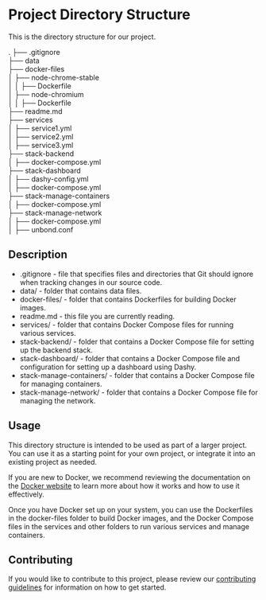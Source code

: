# Project Directory Structure

This is the directory structure for our project.



.
├── .gitignore <br>
├── data <br>
├── docker-files <br>
│   ├── node-chrome-stable <br>
│   │   ├── Dockerfile <br>
│   ├── node-chromium <br>
│   │   ├── Dockerfile <br>
├── readme.md <br>
├── services <br>
│   ├── service1.yml <br>
│   ├── service2.yml <br>
│   ├── service3.yml <br>
├── stack-backend <br>
│   ├── docker-compose.yml <br>
├── stack-dashboard <br>
│   ├── dashy-config.yml <br>
│   ├── docker-compose.yml <br>
├── stack-manage-containers <br>
│   ├── docker-compose.yml <br>
├── stack-manage-network <br>
│   ├── docker-compose.yml <br>
│   ├── unbond.conf <br>


## Description

- .gitignore - file that specifies files and directories that Git should ignore when tracking changes in our source code.
- data/ - folder that contains data files.
- docker-files/ - folder that contains Dockerfiles for building Docker images.
- readme.md - this file you are currently reading.
- services/ - folder that contains Docker Compose files for running various services.
- stack-backend/ - folder that contains a Docker Compose file for setting up the backend stack.
- stack-dashboard/ - folder that contains a Docker Compose file and configuration for setting up a dashboard using Dashy.
- stack-manage-containers/ - folder that contains a Docker Compose file for managing containers.
- stack-manage-network/ - folder that contains a Docker Compose file for managing the network.

## Usage

This directory structure is intended to be used as part of a larger project. You can use it as a starting point for your own project, or integrate it into an existing project as needed.

If you are new to Docker, we recommend reviewing the documentation on the [Docker website](https://www.docker.com/get-started) to learn more about how it works and how to use it effectively.

Once you have Docker set up on your system, you can use the Dockerfiles in the docker-files folder to build Docker images, and the Docker Compose files in the services and other folders to run various services and manage containers.

## Contributing

If you would like to contribute to this project, please review our [contributing guidelines](CONTRIBUTING.md) for information on how to get started.
